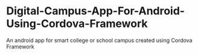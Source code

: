 # Digital-Campus-App-For-Android-Using-Cordova-Framework
An android app for smart college or school campus created using Cordova Framework

